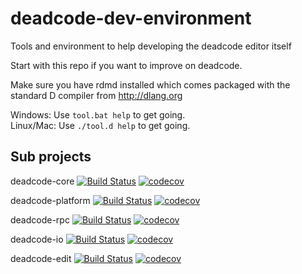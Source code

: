 # deadcode-dev-environment

Tools and environment to help developing the deadcode editor itself 

Start with this repo if you want to improve on deadcode.

Make sure you have rdmd installed which comes packaged with the standard D compiler from http://dlang.org

Windows: Use `tool.bat help` to get going.   
Linux/Mac: Use `./tool.d help` to get going.

## Sub projects

deadcode-core 
[![Build Status](https://travis-ci.org/jcd/deadcode-core.svg?branch=master)](https://travis-ci.org/jcd/deadcode-core)
[![codecov](https://codecov.io/gh/jcd/deadcode-core/branch/master/graph/badge.svg)](https://codecov.io/gh/jcd/deadcode-core)

deadcode-platform
[![Build Status](https://travis-ci.org/jcd/deadcode-platform.svg?branch=master)](https://travis-ci.org/jcd/deadcode-platform)
[![codecov](https://codecov.io/gh/jcd/deadcode-platform/branch/master/graph/badge.svg)](https://codecov.io/gh/jcd/deadcode-platform)

deadcode-rpc
[![Build Status](https://travis-ci.org/jcd/deadcode-rpc.svg?branch=master)](https://travis-ci.org/jcd/deadcode-rpc)
[![codecov](https://codecov.io/gh/jcd/deadcode-rpc/branch/master/graph/badge.svg)](https://codecov.io/gh/jcd/deadcode-rpc)

deadcode-io
[![Build Status](https://travis-ci.org/jcd/deadcode-io.svg?branch=master)](https://travis-ci.org/jcd/deadcode-io)
[![codecov](https://codecov.io/gh/jcd/deadcode-io/branch/master/graph/badge.svg)](https://codecov.io/gh/jcd/deadcode-io)

deadcode-edit
[![Build Status](https://travis-ci.org/jcd/deadcode-edit.svg?branch=master)](https://travis-ci.org/jcd/deadcode-edit)
[![codecov](https://codecov.io/gh/jcd/deadcode-edit/branch/master/graph/badge.svg)](https://codecov.io/gh/jcd/deadcode-edit)


